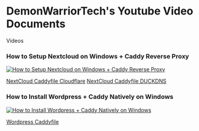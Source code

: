 # DemonWarriorTech's Youtube Video Documents

Videos

### How to Setup Nextcloud on Windows + Caddy Reverse Proxy
[![How to Setup Nextcloud on Windows + Caddy Reverse Proxy](https://img.youtube.com/vi/hnhnISq73Pg/0.jpg)](https://www.youtube.com/watch?v=hnhnISq73Pg)

[NextCloud Caddyfile Cloudflare](https://github.com/DevilsDesigns/Youtube-Docs/blob/main/Caddy-Examples/Cloudflare/NextCloud/Caddyfile)
[NextCloud Caddyfile DUCKDNS](https://github.com/DevilsDesigns/Youtube-Docs/blob/main/Caddy-Examples/DuckDNS/Nextcloud/Caddyfile)

### How to Install Wordpress + Caddy Natively on Windows
[![How to Install Wordpress + Caddy Natively on Windows](https://img.youtube.com/vi/0A03C_NlMy0/0.jpg)](https://www.youtube.com/watch?v=0A03C_NlMy0)

[Wordpress Caddyfile](https://github.com/DevilsDesigns/Youtube-Docs/blob/main/Caddy-Examples/Wordpress/Caddyfile)


